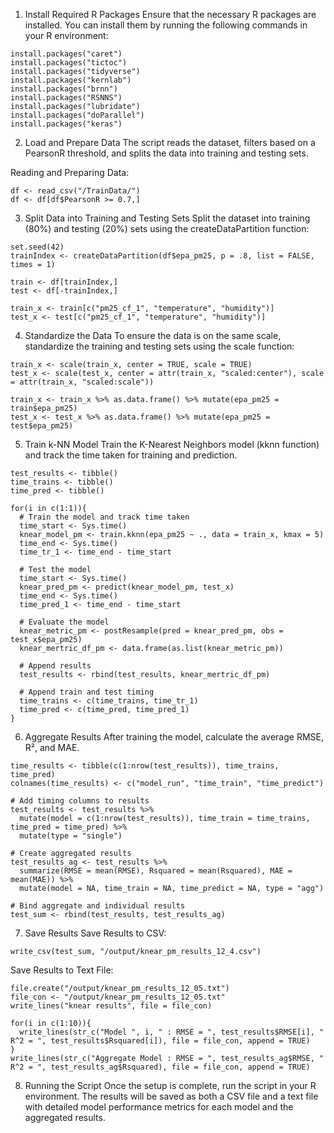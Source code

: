 1. Install Required R Packages
Ensure that the necessary R packages are installed. You can install them by running the following commands in your R environment:

```
install.packages("caret")
install.packages("tictoc")
install.packages("tidyverse")
install.packages("kernlab")
install.packages("brnn")
install.packages("RSNNS")
install.packages("lubridate")
install.packages("doParallel")
install.packages("keras")
```
2. Load and Prepare Data
The script reads the dataset, filters based on a PearsonR threshold, and splits the data into training and testing sets.

Reading and Preparing Data:

```
df <- read_csv("/TrainData/")
df <- df[df$PearsonR >= 0.7,]
```
3. Split Data into Training and Testing Sets
Split the dataset into training (80%) and testing (20%) sets using the createDataPartition function:

```
set.seed(42)
trainIndex <- createDataPartition(df$epa_pm25, p = .8, list = FALSE, times = 1)

train <- df[trainIndex,]
test <- df[-trainIndex,]

train_x <- train[c("pm25_cf_1", "temperature", "humidity")]
test_x <- test[c("pm25_cf_1", "temperature", "humidity")]
```
4. Standardize the Data
To ensure the data is on the same scale, standardize the training and testing sets using the scale function:

```
train_x <- scale(train_x, center = TRUE, scale = TRUE)
test_x <- scale(test_x, center = attr(train_x, "scaled:center"), scale = attr(train_x, "scaled:scale"))

train_x <- train_x %>% as.data.frame() %>% mutate(epa_pm25 = train$epa_pm25)
test_x <- test_x %>% as.data.frame() %>% mutate(epa_pm25 = test$epa_pm25)
```
5. Train k-NN Model
Train the K-Nearest Neighbors model (kknn function) and track the time taken for training and prediction.

```
test_results <- tibble()
time_trains <- tibble()
time_pred <- tibble()

for(i in c(1:1)){
  # Train the model and track time taken
  time_start <- Sys.time()
  knear_model_pm <- train.kknn(epa_pm25 ~ ., data = train_x, kmax = 5)
  time_end <- Sys.time()
  time_tr_1 <- time_end - time_start
  
  # Test the model
  time_start <- Sys.time()
  knear_pred_pm <- predict(knear_model_pm, test_x)
  time_end <- Sys.time()
  time_pred_1 <- time_end - time_start
  
  # Evaluate the model
  knear_metric_pm <- postResample(pred = knear_pred_pm, obs = test_x$epa_pm25)
  knear_mertric_df_pm <- data.frame(as.list(knear_metric_pm))
  
  # Append results
  test_results <- rbind(test_results, knear_mertric_df_pm)
  
  # Append train and test timing
  time_trains <- c(time_trains, time_tr_1)
  time_pred <- c(time_pred, time_pred_1)
}
```
6. Aggregate Results
After training the model, calculate the average RMSE, R², and MAE.

```
time_results <- tibble(c(1:nrow(test_results)), time_trains, time_pred)
colnames(time_results) <- c("model_run", "time_train", "time_predict")

# Add timing columns to results
test_results <- test_results %>%
  mutate(model = c(1:nrow(test_results)), time_train = time_trains, time_pred = time_pred) %>%
  mutate(type = "single")

# Create aggregated results
test_results_ag <- test_results %>%
  summarize(RMSE = mean(RMSE), Rsquared = mean(Rsquared), MAE = mean(MAE)) %>%
  mutate(model = NA, time_train = NA, time_predict = NA, type = "agg")

# Bind aggregate and individual results
test_sum <- rbind(test_results, test_results_ag)
```
7. Save Results
Save Results to CSV:

```
write_csv(test_sum, "/output/knear_pm_results_12_4.csv")
```
Save Results to Text File:

```
file.create("/output/knear_pm_results_12_05.txt")
file_con <- "/output/knear_pm_results_12_05.txt"
write_lines("knear results", file = file_con)

for(i in c(1:10)){
  write_lines(str_c("Model ", i, " : RMSE = ", test_results$RMSE[i], " R^2 = ", test_results$Rsquared[i]), file = file_con, append = TRUE)
}
write_lines(str_c("Aggregate Model : RMSE = ", test_results_ag$RMSE, " R^2 = ", test_results_ag$Rsquared), file = file_con, append = TRUE)
```
8. Running the Script
Once the setup is complete, run the script in your R environment. The results will be saved as both a CSV file and a text file with detailed model performance metrics for each model and the aggregated results.

